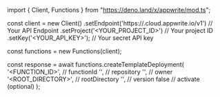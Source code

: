 import { Client, Functions } from "https://deno.land/x/appwrite/mod.ts";

const client = new Client()
    .setEndpoint('https://<REGION>.cloud.appwrite.io/v1') // Your API Endpoint
    .setProject('<YOUR_PROJECT_ID>') // Your project ID
    .setKey('<YOUR_API_KEY>'); // Your secret API key

const functions = new Functions(client);

const response = await functions.createTemplateDeployment(
    '<FUNCTION_ID>', // functionId
    '<REPOSITORY>', // repository
    '<OWNER>', // owner
    '<ROOT_DIRECTORY>', // rootDirectory
    '<VERSION>', // version
    false // activate (optional)
);
